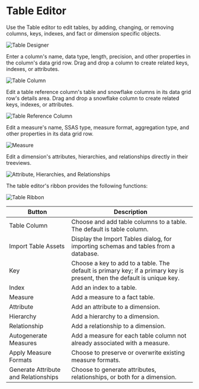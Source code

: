 # Table Editor

Use the Table editor to edit tables, by adding, changing, or removing columns, keys, indexes, and fact or dimension specific objects.

![Table Designer](https://varigencecom.blob.core.windows.net/images-mistdocumentation-editoroverviews/Table1.png)

Enter a column's name, data type, length, precision, and other properties in the column's data grid row. Drag and drop a column to create related keys, indexes, or attributes.

![Table Column](https://varigencecom.blob.core.windows.net/images-mistdocumentation-editoroverviews/Table2.png)

Edit a table reference column's table and snowflake columns in its data grid row's details area. Drag and drop a snowflake column to create related keys, indexes, or attributes.

![Table Reference Column](https://varigencecom.blob.core.windows.net/images-mistdocumentation-editoroverviews/Table3.png)

Edit a measure's name, SSAS type, measure format, aggregation type, and other properties in its data grid row.

![Measure](https://varigencecom.blob.core.windows.net/images-mistdocumentation-editoroverviews/Table4.png)

Edit a dimension's attributes, hierarchies, and relationships directly in their treeviews.

![Attribute, Hierarchies, and Relationships](https://varigencecom.blob.core.windows.net/images-mistdocumentation-editoroverviews/Table5.png)

The table editor's ribbon provides the following functions:

![Table Ribbon](https://varigencecom.blob.core.windows.net/images-mistdocumentation-editoroverviews/Table6.png)

Button | Description
--- | ---
Table Column | Choose and add table columns to a table. The default is table column.
Import Table Assets | Display the Import Tables dialog, for importing schemas and tables from a database.
Key | Choose a key to add to a table. The default is primary key; if a primary key is present, then the default is unique key.
Index | Add an index to a table.
Measure | Add a measure to a fact table.
Attribute | Add an attribute to a dimension.
Hierarchy | Add a hierarchy to a dimension.
Relationship | Add a relationship to a dimension.
Autogenerate Measures | Add a measure for each table column not already associated with a measure.
Apply Measure Formats | Choose to preserve or overwrite existing measure formats.
Generate Attribute and Relationships | Choose to generate attributes, relationships, or both for a dimension.